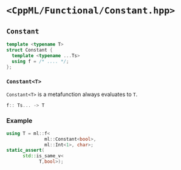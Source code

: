 # `<CppML/Functional/Constant.hpp>`

## `Constant`

```c++
template <typename T>
struct Constant {
  template <typename ...Ts>
  using f = /* .... */;
};
```
### `Constant<T>`

`Constant<T>` is a metafunction always evaluates to `T`.

```c++
f:: Ts... -> T
```
### Example

```c++
using T = ml::f<
              ml::Constant<bool>,
              ml::Int<1>, char>;
static_assert(
      std::is_same_v<
            T,bool>);
```
